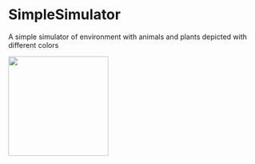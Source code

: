 # SimpleSimulator
A simple simulator of environment with animals and plants depicted with different colors

<img src="https://github.com/Trawirr/others/blob/main/sim_gif.gif" width="200" height="200" />

